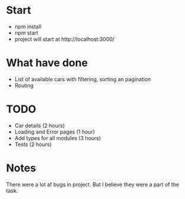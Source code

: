 # Start

- npm install
- npm start
- project will start at http://localhost:3000/

# What have done

- List of available cars with filtering, sorting an pagination
- Routing

# TODO

- Car details (2 hours)
- Loading and Error pages (1 hour)
- Add types for all modules (3 hours)
- Tests (2 hours)

# Notes

There were a lot af bugs in project. But I believe they were a part of the task.
